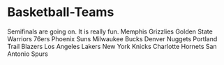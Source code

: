 # Basketball-Teams
Semifinals are going on.
It is really fun.
Memphis Grizzlies
Golden State Warriors
76ers
Phoenix Suns
Milwaukee Bucks
Denver Nuggets
Portland Trail Blazers
Los Angeles Lakers
New York Knicks
Charlotte Hornets
San Antonio Spurs
